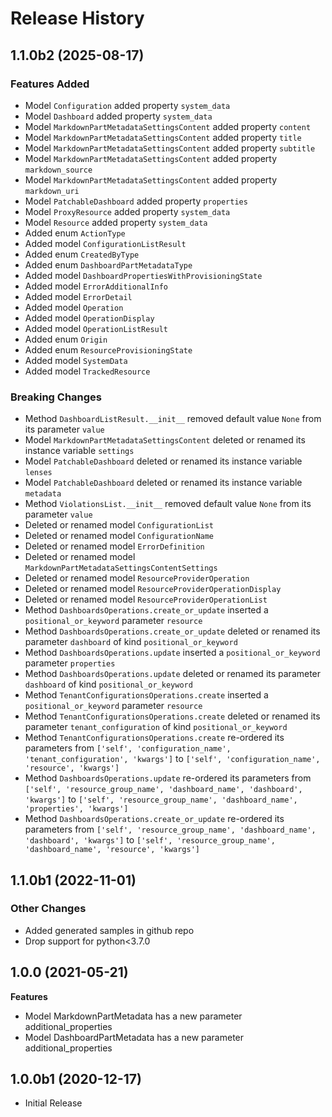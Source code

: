 # Release History

## 1.1.0b2 (2025-08-17)

### Features Added

  - Model `Configuration` added property `system_data`
  - Model `Dashboard` added property `system_data`
  - Model `MarkdownPartMetadataSettingsContent` added property `content`
  - Model `MarkdownPartMetadataSettingsContent` added property `title`
  - Model `MarkdownPartMetadataSettingsContent` added property `subtitle`
  - Model `MarkdownPartMetadataSettingsContent` added property `markdown_source`
  - Model `MarkdownPartMetadataSettingsContent` added property `markdown_uri`
  - Model `PatchableDashboard` added property `properties`
  - Model `ProxyResource` added property `system_data`
  - Model `Resource` added property `system_data`
  - Added enum `ActionType`
  - Added model `ConfigurationListResult`
  - Added enum `CreatedByType`
  - Added enum `DashboardPartMetadataType`
  - Added model `DashboardPropertiesWithProvisioningState`
  - Added model `ErrorAdditionalInfo`
  - Added model `ErrorDetail`
  - Added model `Operation`
  - Added model `OperationDisplay`
  - Added model `OperationListResult`
  - Added enum `Origin`
  - Added enum `ResourceProvisioningState`
  - Added model `SystemData`
  - Added model `TrackedResource`

### Breaking Changes

  - Method `DashboardListResult.__init__` removed default value `None` from its parameter `value`
  - Model `MarkdownPartMetadataSettingsContent` deleted or renamed its instance variable `settings`
  - Model `PatchableDashboard` deleted or renamed its instance variable `lenses`
  - Model `PatchableDashboard` deleted or renamed its instance variable `metadata`
  - Method `ViolationsList.__init__` removed default value `None` from its parameter `value`
  - Deleted or renamed model `ConfigurationList`
  - Deleted or renamed model `ConfigurationName`
  - Deleted or renamed model `ErrorDefinition`
  - Deleted or renamed model `MarkdownPartMetadataSettingsContentSettings`
  - Deleted or renamed model `ResourceProviderOperation`
  - Deleted or renamed model `ResourceProviderOperationDisplay`
  - Deleted or renamed model `ResourceProviderOperationList`
  - Method `DashboardsOperations.create_or_update` inserted a `positional_or_keyword` parameter `resource`
  - Method `DashboardsOperations.create_or_update` deleted or renamed its parameter `dashboard` of kind `positional_or_keyword`
  - Method `DashboardsOperations.update` inserted a `positional_or_keyword` parameter `properties`
  - Method `DashboardsOperations.update` deleted or renamed its parameter `dashboard` of kind `positional_or_keyword`
  - Method `TenantConfigurationsOperations.create` inserted a `positional_or_keyword` parameter `resource`
  - Method `TenantConfigurationsOperations.create` deleted or renamed its parameter `tenant_configuration` of kind `positional_or_keyword`
  - Method `TenantConfigurationsOperations.create` re-ordered its parameters from `['self', 'configuration_name', 'tenant_configuration', 'kwargs']` to `['self', 'configuration_name', 'resource', 'kwargs']`
  - Method `DashboardsOperations.update` re-ordered its parameters from `['self', 'resource_group_name', 'dashboard_name', 'dashboard', 'kwargs']` to `['self', 'resource_group_name', 'dashboard_name', 'properties', 'kwargs']`
  - Method `DashboardsOperations.create_or_update` re-ordered its parameters from `['self', 'resource_group_name', 'dashboard_name', 'dashboard', 'kwargs']` to `['self', 'resource_group_name', 'dashboard_name', 'resource', 'kwargs']`

## 1.1.0b1 (2022-11-01)

### Other Changes

  - Added generated samples in github repo
  - Drop support for python<3.7.0

## 1.0.0 (2021-05-21)

**Features**

  - Model MarkdownPartMetadata has a new parameter additional_properties
  - Model DashboardPartMetadata has a new parameter additional_properties

## 1.0.0b1 (2020-12-17)

* Initial Release
